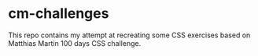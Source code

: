 # cm-challenges

This repo contains my attempt at recreating some CSS exercises based on Matthias Martin 100 days CSS challenge. 
